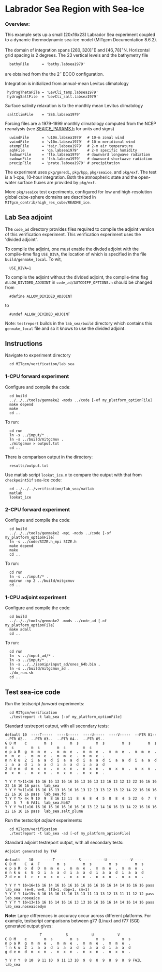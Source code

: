 Labrador Sea Region with Sea-Ice
=========================================

### Overview:
This example sets up a small (20x16x23) Labrador Sea experiment
coupled to a dynamic thermodynamic sea-ice model (MITgcm Documentation 8.6.2).

The domain of integration spans $`[280, 320]^\circ`$E and $`[46, 78]^\circ`$N.
Horizontal grid spacing is 2 degrees.
The 23 vertical levels and the bathymetry file

```
  bathyFile      = 'bathy.labsea1979'
```
are obtained from the the 2$`^\circ`$ ECCO configuration.

Integration is initialized from annual-mean Levitus climatology

```
 hydrogThetaFile = 'LevCli_temp.labsea1979'
 hydrogSaltFile  = 'LevCli_salt.labsea1979'
```

Surface salinity relaxation is to the monthly mean Levitus climatology

```
 saltClimFile    = 'SSS.labsea1979'
```

Forcing files are a 1979-1999 monthly climatology computed from the
NCEP reanalysis (see [SEAICE_PARAMS.h](https://github.com/MITgcm/MITgcm/blob/master/pkg/seaice/SEAICE_PARAMS.h) for units and signs)

```
  uwindFile      = 'u10m.labsea1979'  # 10-m zonal wind
  vwindFile      = 'v10m.labsea1979'  # 10-m meridional wind
  atempFile      = 'tair.labsea1979'  # 2-m air temperature
  aqhFile        = 'qa.labsea1979'    # 2-m specific humidity
  lwdownFile     = 'flo.labsea1979'   # downward longwave radiation
  swdownFile     = 'fsh.labsea1979'   # downward shortwave radiation
  precipFile     = 'prate.labsea1979' # precipitation
```

The experiment uses `pkg/gmredi`, `pkg/kpp`, `pkg/seaice`, and `pkg/exf`.
The test is a 1-cpu, 10-hour integration.   Both the atmospheric
state and the open-water surface fluxes are provided by `pkg/exf`.

More `pkg/seaice` test experiments, configured for low and
high-resolution global cube-sphere domains are described
in `MITgcm_contrib/high_res_cube/README_ice`.

## Lab Sea adjoint
The `code_ad` directory provides files required to compile the adjoint
version of this verification experiment.  This verification
experiment uses the 'divided adjoint'.

To compile the adjoint, one must enable the divded adjoint with the
compile-time flag `USE_DIVA`, the location of which is specified in
the file `build/genmake_local`.
To wit,

```
  USE_DIVA=1
```

To compile the adjoint without the divided adjoint, the compile-time
flag `ALLOW_DIVIDED_ADJOINT` in `code_ad/AUTODIFF_OPTIONS.h` should
be changed from

```
  #define ALLOW_DIVIDED_ADJOINT
```
to

```
  #undef ALLOW_DIVIDED_ADJOINT
```

Note: `testreport` builds in the `lab_sea/build` directory which contains
this `genmake_local` file and so it knows to use the divided adjoint.

## Instructions
Navigate to experiment directory

```
  cd MITgcm/verification/lab_sea
```

### 1-CPU forward experiment
Configure and compile the code:

```
  cd build
  ../../../tools/genmake2 -mods ../code [-of my_platform_optionFile]
  make depend
  make
  cd ..
```

To run:

```
  cd run
  ln -s ../input/* .
  ln -s ../build/mitgcmuv .
  ./mitgcmuv > output.txt
  cd ..
```

There is comparison output in the directory:

```
  results/output.txt
```

Use matlab script `lookat_ice.m` to compare the output
 with that from `checkpoint51f` sea-ice code:

```
  cd ../../../verification/lab_sea/matlab
  matlab
  lookat_ice
```

### 2-CPU forward experiment
Configure and compile the code:

```
  cd build
  ../../../tools/genmake2 -mpi -mods ../code [-of my_platform_optionFile]
  ln -s ../code/SIZE.h_mpi SIZE.h
  make depend
  make
  cd ..
```

To run:

```
  cd run
  ln -s ../input/* .
  mpirun -np 2 ../build/mitgcmuv
  cd ..
```

### 1-CPU adjoint experiment
Configure and compile the code:

```
  cd build
  ../../../tools/genmake2 -mods ../code_ad [-of my_platform_optionFile]
  make adall
  cd ..
```

To run:

```
  cd run
  ln -s ../input_ad/* .
  ln -s ../input/* .
  ln -s ../../isomip/input_ad/ones_64b.bin .
  ln -s ../build/mitgcmuv_ad .
  ./do_run.sh
  cd ..
```

## Test sea-ice code
Run the testscript _forward_ experiments:

```
  cd MITgcm/verification
  ./testreport -t lab_sea [-of my_platform_optionFile]
```

Standard testreport output, with all secondary tests:
```
default 10  ----T-----  ----S-----  ----U-----  ----V-----  --PTR 01--  --PTR 02--  --PTR 03--  --PTR 04--  --PTR 05--
G D M    c        m  s        m  s        m  s        m  s        m  s        m  s        m  s        m  s        m  s
e p a R  g  m  m  e  .  m  m  e  .  m  m  e  .  m  m  e  .  m  m  e  .  m  m  e  .  m  m  e  .  m  m  e  .  m  m  e  .
n n k u  2  i  a  a  d  i  a  a  d  i  a  a  d  i  a  a  d  i  a  a  d  i  a  a  d  i  a  a  d  i  a  a  d  i  a  a  d
2 d e n  d  n  x  n  .  n  x  n  .  n  x  n  .  n  x  n  .  n  x  n  .  n  x  n  .  n  x  n  .  n  x  n  .  n  x  n  .

Y Y Y Y>11<16 16 16 16 13 16 16 16 13 16 13 13 16 13 12 13 22 16 16 16 22 16 16 16 pass  lab_sea
Y Y Y Y>11<16 16 16 16 13 16 16 16 13 12 13 13 12 13 12 14 22 16 16 16 22 16 16 16 pass  lab_sea.fd
Y Y Y Y> 4< 9 10  9  8 16 13 11  8  6  8  4  5  8  8  4  5 22  6  7  7 22  5  7  6 FAIL  lab_sea.hb87
Y Y Y Y>11<16 16 16 16 16 16 16 16 16 13 12 14 16 16 13 14 22 16 16 16 22 16 16 16 pass  lab_sea.salt_plume
```

Run the testscript _adjoint_ experiments:

```
  cd MITgcm/verification
  ./testreport -t lab_sea -ad [-of my_platform_optionFile]
```

Standard adjoint testreport output, with all secondary tests:
```
Adjoint generated by TAF

default    10     ----T-----  ----S-----  ----U-----  ----V-----
G D M    C  A  F        m  s        m  s        m  s        m  s
e p a R  o  d  D  m  m  e  .  m  m  e  .  m  m  e  .  m  m  e  .
n n k u  s  G  G  i  a  a  d  i  a  a  d  i  a  a  d  i  a  a  d
2 d e n  t  r  r  n  x  n  .  n  x  n  .  n  x  n  .  n  x  n  .

Y Y Y Y 16>16<16 16 14 16 16 16 16 16 16 16 16 16 14 14 16 16 16 pass  lab_sea  (e=0, w=0, lfd=1, dop=1, sm=1)
Y Y Y Y 14>15< 6 16 16 16 13 16 13 13 11 13 13 12 13 11 11 12 12 pass  lab_sea.noseaice
Y Y Y Y 16>13<16 16 16 14 16 16 13 13 16 16 16 16 14 14 16 14 16 pass  lab_sea.noseaicedyn
```

**Note:** Large differences in accuracy occur across different
platforms.  For example, testscript comparisons between g77 (Linux)
and f77 (SGI) generated output gives:

```
                T           S           U           V
C D M    c        m  s        m  s        m  s        m  s
n p a R  g  m  m  e  .  m  m  e  .  m  m  e  .  m  m  e  .
f n k u  2  i  a  a  d  i  a  a  d  i  a  a  d  i  a  a  d
g d e n  d  n  x  n  .  n  x  n  .  n  x  n  .  n  x  n  .

Y Y Y Y  8 10  9 11 10  9 11 13 10  9  8  8  9  8  9  8  9 FAIL  lab_sea
```
